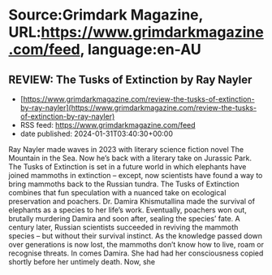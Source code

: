 # Source:Grimdark Magazine, URL:https://www.grimdarkmagazine.com/feed, language:en-AU

## REVIEW: The Tusks of Extinction by Ray Nayler
 - [https://www.grimdarkmagazine.com/review-the-tusks-of-extinction-by-ray-nayler](https://www.grimdarkmagazine.com/review-the-tusks-of-extinction-by-ray-nayler)
 - RSS feed: https://www.grimdarkmagazine.com/feed
 - date published: 2024-01-31T03:40:30+00:00

<p>Ray Nayler made waves in 2023 with literary science fiction novel The Mountain in the Sea. Now he’s back with a literary take on Jurassic Park. The Tusks of Extinction is set in a future world in which elephants have joined mammoths in extinction &#8211; except, now scientists have found a way to bring mammoths back to the Russian tundra. The Tusks of Extinction combines that fun speculation with a nuanced take on ecological preservation and poachers. Dr. Damira Khismutallina made the survival of elephants as a species to her life’s work. Eventually, poachers won out, brutally murdering Damira and soon after, sealing the species’ fate. A century later, Russian scientists succeeded in reviving the mammoth species &#8211; but without their survival instinct. As the knowledge passed down over generations is now lost, the mammoths don’t know how to live, roam or recognise threats. In comes Damira. She had had her consciousness copied shortly before her untimely death. Now, she

